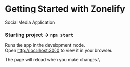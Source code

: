# Getting Started with Zonelify

Social Media Application

### Starting project -> `npm start`

Runs the app in the development mode.\
Open [http://localhost:3000](http://localhost:3000) to view it in your browser.

The page will reload when you make changes.\